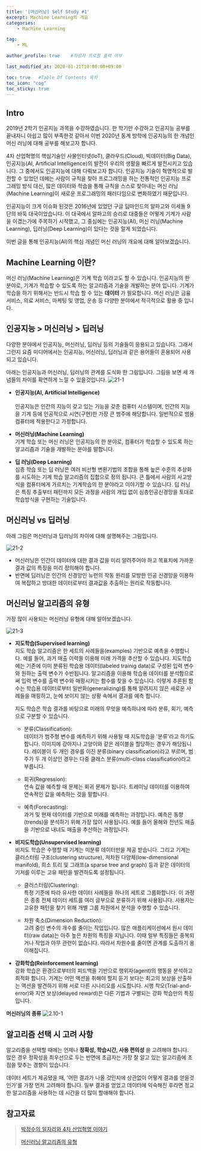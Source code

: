 ```yaml
---
title: '[머신러닝] Self Study #1' 
excerpt: Machine Learning의 개요
categories:
    - Machine Learning

tag:
    - ML

author_profile: true    #작성자 프로필 출력 여부

last_modified_at: 2020-01-21T10:00:00+09:00

toc: true   #Table Of Contents 목차 
toc_icon: "cog"
toc_sticky: true
---
```


## Intro
2019년 2학기 인공지능 과목을 수강하였습니다. 한 학기만 수강하고 인공지능 공부를 끝내자니 아쉽고 많이 부족한것 같아서 이번 2020년 동계 방학에 인공지능의 한 개념인 머신 러닝에 대해 공부를 해보고자 합니다. 

4차 산업혁명의 핵심기술인 사물인터넷(IoT), 클라우드(Cloud), 빅데이터(Big Data), 인공지능(AI, Artificial Intelligence)의 발전이 우리의 생활을 빠르게 발전시키고 있습니다. 그 중에서도 인공지능에 대해 다뤄보고자 합니다. 인공지능 기술이 혁명적으로 발전할 수 있었던 데에는 사람이 규칙을 찾아 프로그래밍을 하는 전통적인 인공지능 프로그래밍 방식 대신, 많은 데이터와 학습을 통해 규칙을 스스로 찾아내는 머신 러닝(Machine Learning)이 새로운 프로그래밍의 패러다임으로 변화하였기 때문입니다. 

인공지능이 크게 이슈화 된것은 2016년에 있었던 구글 딥마인드의 알파고와 이세돌 9단의 바둑 대국이었습니다. 이 대국에서 알파고의 승리로 대중들은 어떻게 기계가 사람을 이겼는가에 주목하기 시작했고, 그 중심에는 인공지능(AI), 머신 러닝(Machine Learning), 딥러닝(Deep Learning)이 있다는 것을 알게 되었습니다. 

이번 글을 통해 인공지능(AI)의 핵심 개념인 머신 러닝의 개요에 대해 알아보겠습니다. 

## Machine Learning 이란?
머신 러닝(Machine Learning)은 기계 학습 이라고도 할 수 있습니다. 인공지능의 한 분야로, 기계가 학습할 수 있도록 하는 알고리즘과 기술을 개발하는 분야 입니다. 기계가 학습을 하기 위해서는 반드시 학습 할 수 있는 __데이터__ 가 필요합니다. 머신 러닝은  금융 서비스, 의료 서비스, 마케팅 및 영업, 운송 등 다양한 분야에서 적극적으로 활용 중 입니다. 

## 인공지능 > 머신러닝 > 딥러닝
다양한 분야에서 인공지능, 머신러닝, 딥러닝 등의 기술들이 응용되고 있습니다. 그래서 그런지 요즘 미디어에서는  인공지능, 머신러닝, 딥러닝과 같은 용어들이 혼용되어 사용되고 있습니다.

아래는 인공지능과 머신러닝, 딥러닝의 관계를 도식화 한 그림입니다. 그림을 보면 세 개념들의 차이를 확연하게 느낄 수 있을것입니다. 
![21-1](/assets/img/21-1.png)

- __인공지능(AI, Artificial Intelligence)__ <br>   
    인공지능은 인간의 지능이 갖고 있는 기능을 갖춘 컴퓨터 시스템이며, 인간의 지능을 기계 등에 인공적으로 시연(구현)한 가장 큰 범주에 해당합니다. 일반적으로 범용 컴퓨터에 적용한다고 가정합니다. 

- __머신러닝(Machine Learning)__ <br>
    기계 학습 또는 머신 러닝은 인공지능의 한 분야로, 컴퓨터가 학습할 수 있도록 하는 알고리즘과 기술을 개발하는 분야를 말합니다. 

- __딥 러닝(Deep Learning)__ <br>
    심층 학습 또는 딥 러닝은 여러 비선형 변환기법의 조합을 통해 높은 수준의 추상화를 시도하는 기계 학습 알고리즘의 집합으로 정의 됩니다. 큰 틀에서 사람의 사고방식을 컴퓨터에게 가르치는 기계학습의 한 분야라고 이야기할 수 있습니다. 딥 러닝은 특징 추출부터 패턴까지 모든 과정을 사람의 개입 없이 심층인공신경망을 토대로 학습방식을 구현하는 기술입니다. 

## 머신러닝 vs 딥러닝
아래 그림은 머신러닝과 딥러닝의 차이에 대해 설명해주는 그림입니다. 

![21-2](/assets/img/21-2.png)

- 머신러닝은 인간이 데이터에 대한 결과 값을 미리 알려주어야 하고 목표치에 가까운 결과 값의 특징을 미리 정의해야 합니다.
- 반면에 딥러닝은 인간의 신경망인 뉴런의 작동 원리를 모방한 인공 신경망을 이용하여 복잡하고 방대한 데이터로부터 결과값을 추출하는 원리로 작동합니다.


## 머신러닝 알고리즘의 유형
가장 많이 사용되는 머신러닝 유형에 대해 알아보겠습니다. 

![21-3](/assets/img/21-3.png)

- __지도학습(Supervised learning)__ <br>
    지도 학습 알고리즘은 한 세트의 사례들을(examples) 기반으로 예측을 수행합니다. 예를 들어, 과거 매출 이력을 이용해 미래 가격을 추산할 수 있습니다. 지도학습에는 기존에 이미 분류된 학습용 데이터(labeled trainig data)로 구성된 입력 변수와 원하는 출력 변수가 수반됩니다. 알고리즘을 이용해 학습용 데이터를 분석함으로써 입력 변수를 출력 변수와 매핑시키는 함수를 찾을 수 있습니다. 이렇게 추론된 함수는 학습용 데이터로부터 일반화(generalizing)를 통해 알려지지 않은 새로운 사례들을 매핑하고, 눈에 보이지 않는 상황 속에서 결과를 예측 합니다.
    
    지도 학습은 학습 결과를 바탕으로 미래의 무엇을 예측하냐에 따라 분류, 회기, 예측으로 구분할 수 있습니다.

    - 분류(Classification): <br>
    데이터가 범주형 변수를 예측하기 위해 사용될 때 지도학습을 '분류'라고 하기도 합니다. 이미지에 강아지나 고양이와 같은 레이블을 할당하는 경우가 해당됩니다. 레이블이 두 개인 경우를 이진 분류(binary classification)라고 부르며, 범주가 두 개 이상인 경우는 다중 클래스 분류(multi-class classification)라고 부릅니다.

    - 회귀(Regression): <br>
    연속 값을 예측할 때 문제는 회귀 문제가 됩니다. 트레이닝 데이터를 이용하여 연속적인 값을 예측하는 것을 말합니다.

    - 예측(Forecasting): <br>
    과거 및 현재 데이터를 기반으로 미래를 예측하는 과정입니다. 예측은 동향(trends)을 분석하기 위해 가장 많이 사용됩니다. 예를 들어 올해와 전년도 매출을 기반으로 내녀도 매출을 추산하는 과정입니다.  

- __비지도학습(Unsupervised learning)__ <br>
    비지도 학습은 수행할 때 기계는 미분류 데이터만을 제공 받습니다. 그리고 기계는 클러스터링 구조(clustering structure), 저차원 다양체(low-dimensional manifold), 희소 트리 및 그래프(a sparse tree and graph) 등과 같은 데이터의 기저를 이루는 고유 패턴을 발견하도록 설정됩니다. 

    - 클러스터링(Clustering): <br>
    특정 기준에 따라 유사한 데이터 사례들을 하나의 세트로 그룹화합니다. 이 과정은 종종 전체 데이터 세트를 여러 글부으로 분류하기 위해 사용됩니다. 사용자는 고유한 패턴을 찾기 위해 개별 그룹 차원에서 분석을 수행할 수 있습니다. 

    - 차원 축소(Dimension Reduction): <br>
    고려 중인 변수의 개수를 줄이는 작업입니다. 많은 애플리케이션에서 원시 데이터(raw data)는 아주 높은 차원의 특징을 지닙니다. 이때 일부 특징들은 중복되거나 작업과 아무 관련이 없습니다. 따라서 차원수를 줄이면 관계를 도출하기 용이해집니다.

- __강화학습(Reinforcement learning)__ <br>
    강화 학습은 환경으로부터의 피드백을 기반으로 행위자(agent)의 행동을 분석하고 최적화 합니다. 기계는 어떤 액션을 취해야 할지 듣기 보다는 최고의 보상을 산출하는 액션을 발견하기 위해 서로 다른 시나리오를 시도합니다. 시행 착오(Trial-and-error)와 지연 보상(delayed reward)은 다른 기법과 구별되는 강화 학습만의 특징입니다.

__머신러닝의 종류__
![2.10-1](/assets/img/2.10-1.png)

## 알고리즘 선택 시 고려 사항
알고리즘을 선택할 때에는 언제나 __정확성, 학습시간, 사용 편의성__ 을 고려해야 합니다. 많은 경우 정확성을 최우선으로 두는 반면에 초급자는 가장 잘 알고 있는 알고리즘에 초점을 맞추는 경향이 있습니다.

데이터 세트가 제공됐을 때, '어떤 결과가 나올 것인지에 상관없이 어떻게 결과를 얻을것인가'를 가장 먼저 고려해야 합니다. 일부 결과를 얻었고 데이터에 익숙해진 후라면 정교한 알고리즘을 사용하는 데 시간을 더 많이 할애해야 합니다. 
 
## 참고자료
> [박정수의 일자리와 4차 산업혁명 이야기](https://www.mk.co.kr/news/it/view/2018/01/53451/)
>
> [머신러닝 알고리즘의 유형](https://www.sas.com/ko_kr/solutions/ai-mic/blog/machine-learning-algorithm-cheat-sheet.html)
